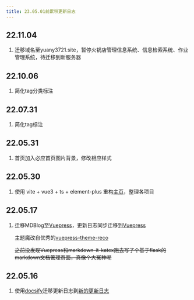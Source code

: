 ```yaml
---
title: 23.05.01前累积更新日志
---
```


## 22.11.04
1. 迁移域名至yuany3721.site，暂停火锅店管理信息系统、信息检索系统、作业管理系统，待迁移到新服务器

## 22.10.06
1. 简化tag分类标注

## 22.07.31
1. 简化tag标注

## 22.05.31

1. 首页加入必应首页图片背景，修改相应样式

## 22.05.30

1. 使用 vite + vue3 + ts + element-plus 重构[主页](https://yuany3721.top)，整理各项目

## 22.05.17

1. 迁移MDBlog至[Vuepress](http://blog.yuany3721.top)，更新日志同步迁移到[Vuepress](http://blog.yuany3721.top/updatelog)

    主题魔改自优秀的[vuepress-theme-reco](https://vuepress-theme-reco.recoluan.com)

    ~~之前没发现Vuepress和markdown-it-katex跑去写了个基于flask的markdown文档管理页面，真像个大冤种呢~~

## 22.05.16

1. 使用[docsify](https://github.com/docsifyjs/docsify/)迁移更新日志到[新的更新日志](http://updatelog.yuany3721.top)

